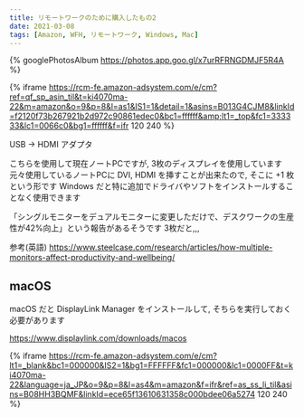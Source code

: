 ```yaml
---
title: リモートワークのために購入したもの2
date: 2021-03-08
tags: [Amazon, WFH, リモートワーク, Windows, Mac]
---
```


{% googlePhotosAlbum https://photos.app.goo.gl/x7urRFRNGDMJF5R4A %}

{% iframe https://rcm-fe.amazon-adsystem.com/e/cm?ref=qf_sp_asin_til&t=ki4070ma-22&m=amazon&o=9&p=8&l=as1&IS1=1&detail=1&asins=B013G4CJM8&linkId=f2120f73b267921b2d972c90861edec0&bc1=ffffff&amp;lt1=_top&fc1=333333&lc1=0066c0&bg1=ffffff&f=ifr 120 240 %}

USB -> HDMI アダプタ

こちらを使用して現在ノートPCですが, 3枚のディスプレイを使用しています
元々使用しているノートPCに DVI, HDMI を挿すことが出来たので, そこに +1 枚という形です
Windows だと特に追加でドライバやソフトをインストールすることなく使用できます

「シングルモニターをデュアルモニターに変更しただけで、デスクワークの生産性が42%向上」という報告があるそうです
3枚だと,,,

参考(英語)
https://www.steelcase.com/research/articles/how-multiple-monitors-affect-productivity-and-wellbeing/

## macOS

macOS だと DisplayLink Manager をインストールして, そちらを実行しておく必要があります

https://www.displaylink.com/downloads/macos

{% iframe https://rcm-fe.amazon-adsystem.com/e/cm?lt1=_blank&bc1=000000&IS2=1&bg1=FFFFFF&fc1=000000&lc1=0000FF&t=ki4070ma-22&language=ja_JP&o=9&p=8&l=as4&m=amazon&f=ifr&ref=as_ss_li_til&asins=B08HH3BQMF&linkId=ece65f13610631358c000bdee06a5274 120 240 %}
